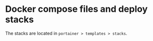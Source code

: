 # Docker compose files and deploy stacks

The stacks are located in `portainer > templates > stacks`.
